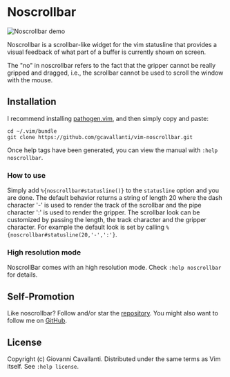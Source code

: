 # Noscrollbar

![Noscrollbar demo](https://gcavallanti.github.io/vim-noscrollbar/noscrollbar.gif)

Noscrollbar is a scrollbar-like widget for the vim statusline that
provides a visual feedback of what part of a buffer is currently shown on
screen.

The "no" in noscrollbar refers to the fact that the gripper cannot be
really gripped and dragged, i.e., the scrollbar cannot be used to scroll the
window with the mouse.  

## Installation

I recommend installing [pathogen.vim](https://github.com/tpope/vim-pathogen), and
then simply copy and paste:

    cd ~/.vim/bundle
    git clone https://github.com/gcavallanti/vim-noscrollbar.git

Once help tags have been generated, you can view the manual with
`:help noscrollbar`.

### How to use

Simply add `%{noscrollbar#statusline()}` to the `statusline` option and you are done.  The
default behavior returns a string of length 20 where the dash character '-' is
used to render the track of the scrollbar and the pipe character ':' is used to
render the gripper.  The scrollbar look can be customized by passing the length,
the track character and the gripper character. For example the default look is
set by calling `%{noscrollbar#statusline(20,'-',':'}`.

### High resolution mode

NoscrollBar comes with an high resolution mode.  Check `:help noscrollbar`
for details. 

## Self-Promotion

Like noscrollbar? Follow and/or star the
[repository](https://github.com/gcavallanti/vim-noscrollbar). You might also want to follow 
me on [GitHub](https://github.com/gcavallanti).

## License

Copyright (c) Giovanni Cavallanti.  Distributed under the same terms as Vim itself.
See `:help license`.
